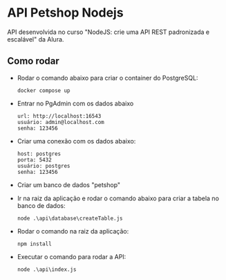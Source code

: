 # API Petshop Nodejs

API desenvolvida no curso "NodeJS: crie uma API REST padronizada e escalável" da Alura.

## Como rodar

- Rodar o comando abaixo para criar o container do PostgreSQL:

   ``` docker compose up ```   

- Entrar no PgAdmin com os dados abaixo

   ``` 
   url: http://localhost:16543
   usuário: admin@localhost.com
   senha: 123456   
   ```  
 
- Criar uma conexão com os dados abaixo:
   ```  
   host: postgres
   porta: 5432 
   usuário: postgres
   senha: 123456     
   ```
   
- Criar um banco de dados "petshop"

- Ir na raiz da aplicação e rodar o comando abaixo para criar a tabela no banco de dados:

   ```node .\api\database\createTable.js```
   
- Rodar o comando na raiz da aplicação:

   ```npm install```
   
- Executar o comando para rodar a API:

   ```node .\api\index.js```
